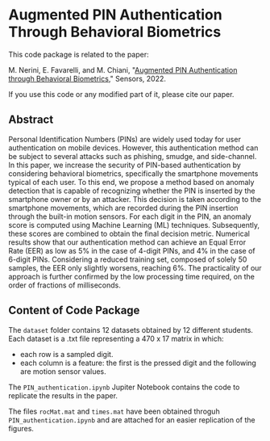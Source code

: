 # Augmented PIN Authentication Through Behavioral Biometrics

This code package is related to the paper:

M. Nerini, E. Favarelli, and M. Chiani, "[Augmented PIN Authentication through Behavioral Biometrics](https://www.mdpi.com/1424-8220/22/13/4857)," Sensors, 2022.

If you use this code or any modified part of it, please cite our paper.

## Abstract

Personal Identification Numbers (PINs) are widely used today for user authentication on mobile devices. However, this authentication method can be subject to several attacks such as phishing, smudge, and side-channel. In this paper, we increase the security of PIN-based authentication by considering behavioral biometrics, specifically the smartphone movements typical of each user. To this end, we propose a method based on anomaly detection that is capable of recognizing whether the PIN is inserted by the smartphone owner or by an attacker. This decision is taken according to the smartphone movements, which are recorded during the PIN insertion through the built-in motion sensors. For each digit in the PIN, an anomaly score is computed using Machine Learning (ML) techniques. Subsequently, these scores are combined to obtain the final decision metric. Numerical results show that our authentication method can achieve an Equal Error Rate (EER) as low as 5% in the case of 4-digit PINs, and 4% in the case of 6-digit PINs. Considering a reduced training set, composed of solely 50 samples, the EER only slightly worsens, reaching 6%. The practicality of our approach is further confirmed by the low processing time required, on the order of fractions of milliseconds.

## Content of Code Package

The `dataset` folder contains 12 datasets obtained by 12 different students. Each dataset is a .txt file representing a 470 x 17 matrix in which:

* each row is a sampled digit.
* each column is a feature: the first is the pressed digit and the following are motion sensor values.

The `PIN_authentication.ipynb` Jupiter Notebook contains the code to replicate the results in the paper.

The files `rocMat.mat` and `times.mat` have been obtained throguh `PIN_authentication.ipynb` and are attached for an easier replication of the figures.
